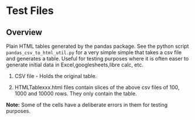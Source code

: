 # Test Files

## Overview

Plain HTML tables generated by the pandas package.  See the python script `pandas_csv_to_html_util.py` for a very simple simple that takes a csv file and generates a table. Useful for testing purposes where it is often easer to generate initial data in Excel,googlesheets,libre calc, etc. 

1. CSV file - Holds the original table.

2. HTMLTablexxx.html files contain slices of the above csv files of 100, 1000 and 10000 rows.  They only contain the table.  

**Note:** Some of the cells have a deliberate errors in them for testing purposes.

